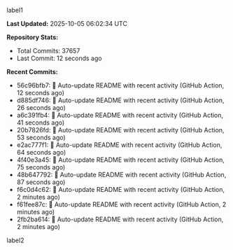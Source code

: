 
label1 
<!-- ACTIVITY_START -->
**Last Updated:** 2025-10-05 06:02:34 UTC

**Repository Stats:**
- Total Commits: 37657
- Last Commit: 12 seconds ago

**Recent Commits:**
- 56c96bfb7: 🤖 Auto-update README with recent activity (GitHub Action, 12 seconds ago)
- d885df746: 🤖 Auto-update README with recent activity (GitHub Action, 26 seconds ago)
- a6c391fb4: 🤖 Auto-update README with recent activity (GitHub Action, 41 seconds ago)
- 20b7826fd: 🤖 Auto-update README with recent activity (GitHub Action, 53 seconds ago)
- e2ac777f1: 🤖 Auto-update README with recent activity (GitHub Action, 64 seconds ago)
- 4f40e3a45: 🤖 Auto-update README with recent activity (GitHub Action, 75 seconds ago)
- 48b647792: 🤖 Auto-update README with recent activity (GitHub Action, 87 seconds ago)
- f6c0d4c62: 🤖 Auto-update README with recent activity (GitHub Action, 2 minutes ago)
- f61fee87c: 🤖 Auto-update README with recent activity (GitHub Action, 2 minutes ago)
- 2fb2ba614: 🤖 Auto-update README with recent activity (GitHub Action, 2 minutes ago)
<!-- ACTIVITY_END -->

label2
